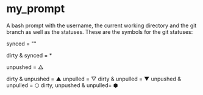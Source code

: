 # my_prompt

A bash prompt with the username, the current working directory and the git branch as well as the statuses.
These are the symbols for the git statuses:

synced = ""  

dirty & synced = *  

unpushed = △  

dirty & unpushed = ▲
unpulled = ▽
dirty & unpulled = ▼
unpushed & unpulled = ⬡
dirty, unpushed & unpulled= ⬢


